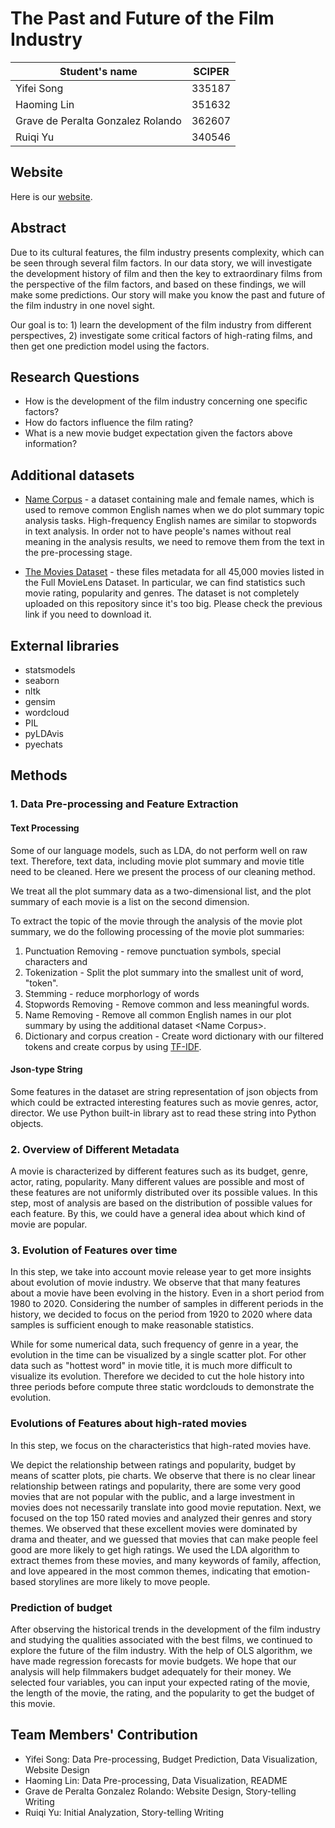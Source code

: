 # The Past and Future of the Film Industry

| Student's name                    | SCIPER |
| --------------------------------- | ------ |
| Yifei Song                        | 335187 |
| Haoming Lin                       | 351632 |
| Grave de Peralta Gonzalez Rolando | 362607 |
| Ruiqi Yu                          | 340546 |

## Website

Here is our [website](https://rolandogdp.github.io/ADA-project-website/).

## Abstract

Due to its cultural features, the film industry presents complexity, which can be seen through several film factors. In our data story, we will investigate the development history of film and then the key to extraordinary films from the perspective of the film factors, and based on these findings, we will make some predictions. Our story will make you know the past and future of the film industry in one novel sight.

Our goal is to: 1) learn the development of the film industry from different perspectives, 2) investigate some critical factors of high-rating films, and then get one prediction model using the factors.

## Research Questions

- How is the development of the film industry concerning one specific factors?
- How do factors influence the film rating?
- What is a new movie budget expectation given the factors above information?

## Additional datasets

- [Name Corpus](https://www.kaggle.com/datasets/nltkdata/names?resource=download) - a dataset containing male and female names, which is used to remove common English names when we do plot summary topic analysis tasks. High-frequency English names are similar to stopwords in text analysis. In order not to have people's names without real meaning in the analysis results, we need to remove them from the text in the pre-processing stage.

- [The Movies Dataset](https://www.kaggle.com/datasets/rounakbanik/the-movies-dataset) - these files metadata for all 45,000 movies listed in the Full MovieLens Dataset. In particular, we can find statistics such movie rating, popularity and genres. The dataset is not completely uploaded on this repository since it's too big. Please check the previous link if you need to download it. 

## External libraries

- statsmodels
- seaborn
- nltk
- gensim
- wordcloud
- PIL
- pyLDAvis
- pyechats

## Methods

### 1. Data Pre-processing and Feature Extraction

<!-- #### Revenue Processing

We take into account that income is not the same as an indicator such as a score, but its value fluctuates depending on the era, country and special events, which means that economic activities such as inflation have to be taken into account. Therefore, we created a new column "Revenue_ratio", which represents the percentage of a movie's revenue in the total box office revenue of the year. This can reduce the difference in revenue due to inflation to a certain extent. -->

#### Text Processing

Some of our language models, such as LDA, do not perform well on raw text. Therefore, text data, including movie plot summary and movie title need to be cleaned. Here we present the process of our cleaning method. 

We treat all the plot summary data as a two-dimensional list, and the plot summary of each movie is a list on the second dimension.

To extract the topic of the movie through the analysis of the movie plot summary, we do the following processing of the movie plot summaries:

1. Punctuation Removing - remove punctuation symbols, special characters and
2. Tokenization - Split the plot summary into the smallest unit of word, "token".
3. Stemming - reduce morphorlogy of words 
4. Stopwords Removing - Remove common and less meaningful words.
5. Name Removing - Remove all common English names in our plot summary by using the additional dataset \<Name Corpus\>.
6. Dictionary and corpus creation - Create word dictionary with our filtered tokens and create corpus by using [TF-IDF](https://fr.wikipedia.org/wiki/TF-IDF#:~:text=Le%20TF%2DIDF%20(de%20l,dans%20la%20fouille%20de%20textes)).

#### Json-type String

Some features in the dataset are string representation of json objects from which could be extracted interesting features such as movie genres, actor, director. We use Python built-in library ast to read these string into Python objects.

### 2. Overview of Different Metadata

A movie is characterized by different features such as its budget, genre, actor, rating, popularity. 
Many different values are possible and most of these features are not uniformly distributed over its possible values.
In this step, most of analysis are based on the distribution of possible values for each feature. 
By this, we could have a general idea about which kind of movie are popular.

### 3. Evolution of Features over time

In this step, we take into account movie release year to get more insights about evolution of movie industry. 
We observe that that many features about a movie have been evolving in the history. Even in a short period from 1980 to 2020. Considering the number of samples in different periods in the history, we decided to focus on the period from 1920 to 2020 where data samples is sufficient enough to make reasonable statistics. 

While for some numerical data, such frequency of genre in a year, the evolution in the time can be visualized by a single scatter plot. For other data such as "hottest word" in movie title, it is much more difficult to visualize its evolution. Therefore we decided to cut the hole history into three periods before compute three static wordclouds to demonstrate the evolution. 

### Evolutions of Features about high-rated movies

In this step, we focus on the characteristics that high-rated movies have.

We depict the relationship between ratings and popularity, budget by means of scatter plots, pie charts. We observe that there is no clear linear relationship between ratings and popularity, there are some very good movies that are not popular with the public, and a large investment in movies does not necessarily translate into good movie reputation.
Next, we focused on the top 150 rated movies and analyzed their genres and story themes. We observed that these excellent movies were dominated by drama and theater, and we guessed that movies that can make people feel good are more likely to get high ratings. We used the LDA algorithm to extract themes from these movies, and many keywords of family, affection, and love appeared in the most common themes, indicating that emotion-based storylines are more likely to move people.

### Prediction of budget

After observing the historical trends in the development of the film industry and studying the qualities associated with the best films, we continued to explore the future of the film industry. With the help of OLS algorithm, we have made regression forecasts for movie budgets. We hope that our analysis will help filmmakers budget adequately for their money. We selected four variables, you can input your expected rating of the movie, the length of the movie, the rating, and the popularity to get the budget of this movie.

## Team Members' Contribution

- Yifei Song: Data Pre-processing, Budget Prediction, Data Visualization, Website Design
- Haoming Lin: Data Pre-processing, Data Visualization, README
- Grave de Peralta Gonzalez Rolando: Website Design, Story-telling Writing
- Ruiqi Yu: Initial Analyzation,  Story-telling Writing

